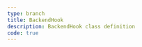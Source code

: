 ```yaml
---
type: branch
title: BackendHook
description: BackendHook class definition
code: true
---
```

<RedirectToFirstChild />
